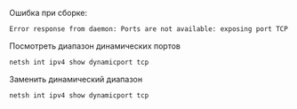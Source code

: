 Ошибка при сборке:
```bash
Error response from daemon: Ports are not available: exposing port TCP 0.0.0.0:8514 -> 0.0.0.0:0: listen tcp4 0.0.0.0:8514: bind: An attempt was made to access a socket in a way forbidden by its access permissions.
```

Посмотреть диапазон динамических портов
```powershell
netsh int ipv4 show dynamicport tcp
```
Заменить динамический диапазон
```powershell
netsh int ipv4 show dynamicport tcp
```